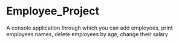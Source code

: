 # Employee_Project
A console application through which you can add employees, print employees names, delete employees by age, change their salary
